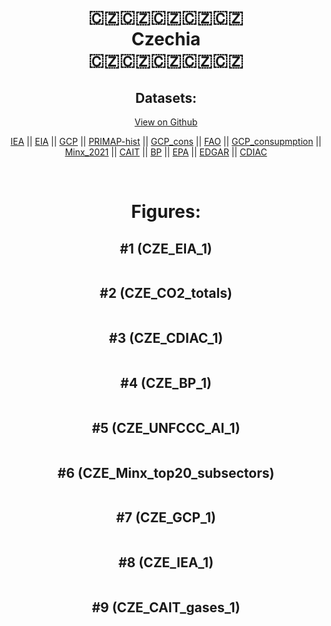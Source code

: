 
<center>
<h1 align="center">
🇨🇿🇨🇿🇨🇿🇨🇿🇨🇿
<br>
Czechia
<br>
🇨🇿🇨🇿🇨🇿🇨🇿🇨🇿
</h1>
<h2>Datasets:</h2>
<p><a href="https://github.com/dquintani/GreenhouseData/tree/master/country_data/CZE_Czechia/data">View on Github</a>
<br></p><p><a href="data/CZE_IEA.csv">IEA</a> || <a href="data/CZE_EIA.csv">EIA</a> || <a href="data/CZE_GCP.csv">GCP</a> || <a href="data/CZE_PRIMAP-hist.csv">PRIMAP-hist</a> || <a href="data/CZE_GCP_cons.csv">GCP_cons</a> || <a href="data/CZE_FAO.csv">FAO</a> || <a href="data/CZE_GCP_consupmption.csv">GCP_consupmption</a> || <a href="data/CZE_Minx_2021.csv">Minx_2021</a> || <a href="data/CZE_CAIT.csv">CAIT</a> || <a href="data/CZE_BP.csv">BP</a> || <a href="data/CZE_EPA.csv">EPA</a> || <a href="data/CZE_EDGAR.csv">EDGAR</a> || <a href="data/CZE_CDIAC.csv">CDIAC</a></p><p><br></p>
<h1>Figures:</h1><h2>#1 (CZE_EIA_1)</h2>
<p><img alt="" src="figures/CZE_EIA_1.png" /></p><h2>#2 (CZE_CO2_totals)</h2>
<p><img alt="" src="figures/CZE_CO2_totals.png" /></p><h2>#3 (CZE_CDIAC_1)</h2>
<p><img alt="" src="figures/CZE_CDIAC_1.png" /></p><h2>#4 (CZE_BP_1)</h2>
<p><img alt="" src="figures/CZE_BP_1.png" /></p><h2>#5 (CZE_UNFCCC_AI_1)</h2>
<p><img alt="" src="figures/CZE_UNFCCC_AI_1.png" /></p><h2>#6 (CZE_Minx_top20_subsectors)</h2>
<p><img alt="" src="figures/CZE_Minx_top20_subsectors.png" /></p><h2>#7 (CZE_GCP_1)</h2>
<p><img alt="" src="figures/CZE_GCP_1.png" /></p><h2>#8 (CZE_IEA_1)</h2>
<p><img alt="" src="figures/CZE_IEA_1.png" /></p><h2>#9 (CZE_CAIT_gases_1)</h2>
<p><img alt="" src="figures/CZE_CAIT_gases_1.png" /></p>